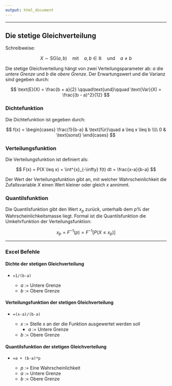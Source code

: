 ```yaml
---
output: html_document
---
```


***

## Die stetige Gleichverteilung

Schreibweise:

$$ X \sim \text{SG}(a, b) \quad\text{mit}\quad a, b \in \mathbb{R}\quad\text{und}\quad a \neq b$$

Die stetige Gleichverteilung hängt von zwei Verteilungsparameter ab: $a$ die *untere Grenze*
und $b$ die *obere Grenze*. Der Erwartungswert und die Varianz sind gegeben durch:

$$ \text{E}(X) = \frac{b + a}{2} \qquad\text{und}\qquad \text{Var}(X) = \frac{(b - a)^2}{12} $$

### Dichtefunktion

Die Dichtefunktion ist gegeben durch:

$$ f(x) = \begin{cases} \frac{1}{b-a} & \text{für}\quad a \leq x \leq b \\\\ 0 & \text{sonst} \end{cases} $$

### Verteilungsfunktion

Die Verteilungsfunktion ist definiert als:

$$ F(x) = P(X \leq x) = \int^{x}_{-\infty} f(t) dt = \frac{x-a}{b-a} $$

Der Wert der Verteilungsfunktion gibt an, mit welcher Wahrscheinlichkeit die 
Zufallsvariable $X$ einen Wert kleiner oder gleich $x$ annimmt.

### Quantilsfunktion

Die Quantilsfunktion gibt den Wert $x_p$ zurück, unterhalb dem $p$% der Wahrscheinlichkeitsmasse liegt. 
Formal ist die Quantilsfunktion die Umkehrfunktion der Verteilungsfunktion:

$$ x_p = F^{-1}(p) = F^{-1}[P(X \leq x_p)] $$

---

### Excel Befehle

#### Dichte der stetigen Gleichverteilung

+ `=1/(b-a)`

    + $a$ := Untere Grenze
    + $b$ := Obere Grenze

#### Verteilungsfunktion der stetigen Gleichverteilung

+ `=(x-a)/(b-a)`

    + $x$ := Stelle $x$ an der die Funktion ausgewertet werden soll 
		+ $a$ := Untere Grenze
    + $b$ := Obere Grenze

#### Quantilsfunktion der stetigen Gleichverteilung

+ `=a + (b-a)*p`

    + $p$ := Eine Wahrscheinlichkeit
    + $a$ := Untere Grenze
    + $b$ := Obere Grenze
